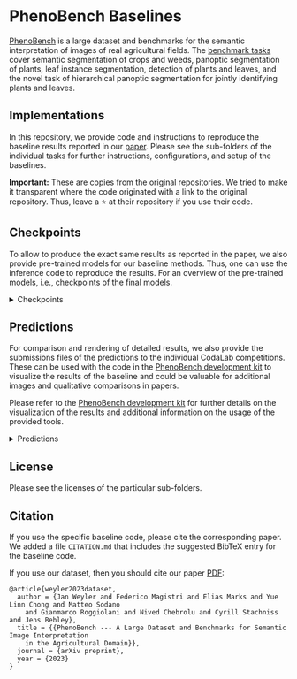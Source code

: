 # PhenoBench Baselines

[PhenoBench](https://www.phenobench.org) is a large dataset and benchmarks for the semantic interpretation of images of real agricultural fields. The [benchmark tasks](https://www.phenobench.org/benchmarks.html) cover semantic segmentation of crops and weeds, panoptic segmentation of plants, leaf instance segmentation, detection of plants and leaves, and the novel task of hierarchical panoptic segmentation for jointly identifying plants and leaves.

## Implementations

In this repository, we provide code and instructions to reproduce the baseline results reported in our [paper](https://arxiv.org/pdf/2306.04557.pdf). Please see the sub-folders of the individual tasks for further instructions, configurations, and setup of the baselines.

**Important:** These are copies from the original repositories. We tried to make it transparent where the code originated with a link to the original repository. Thus, leave a :star: at their repository if you use their code.

## Checkpoints

To allow to produce the exact same results as reported in the paper, we also provide pre-trained models for our baseline methods. Thus, one can use the inference code to reproduce the results. For an overview of the pre-trained models, i.e., checkpoints of the final models.

<details>
<summary>Checkpoints</summary>
<table>
<tr><th>Task</th><th>Approach</th><th>Checkpoint</th></tr>
<tr><td>Semantic Segmentation</td><td>ERFNet</td><td><a href="https://www.ipb.uni-bonn.de/html/projects/phenobench/semantic_segmentation/semantic-seg-erfnet.ckpt">Download</a></td></tr>
<tr><td>Semantic Segmentation</td><td>DeepLabV3+</td><td><a href="https://www.ipb.uni-bonn.de/html/projects/phenobench/semantic_segmentation/semantic-seg-deeplab.ckpt">Download</a></td></tr>
<tr><td></td><td></td><td></td></tr>
<tr><td>Panoptic Segmentation</td><td>Mask R-CNN</td><td><a href="https://www.ipb.uni-bonn.de/html/projects/phenobench/rcnn/panoptic_segmentation/last.pt">Download</a></td></tr>
<tr><td>Panoptic Segmentation</td><td>Panoptic DeepLab</td><td><a href="https://www.ipb.uni-bonn.de/html/projects/phenobench/panoptic_segmentation/PanopticDeeplab/model.pth">Download</a></td></tr>
<tr><td>Panoptic Segmentation</td><td>Mask2Former</td><td><a href="https://www.ipb.uni-bonn.de/html/projects/phenobench/panoptic_segmentation/Mask2former/model.pth">Download</a></td></tr>
<tr><td></td><td></td><td></td></tr>
<tr><td>Leaf Instance Segmentation</td><td>Mask R-CNN</td><td><a href="https://www.ipb.uni-bonn.de/html/projects/phenobench/rcnn/leaf_instance_segmentation/last.pt">Download</a></td></tr>
<tr><td>Leaf Instance Segmentation</td><td>Mask2Former</td><td><a href="https://www.ipb.uni-bonn.de/html/projects/phenobench/leaf_instance_segmentation/Mask2former/model.pth">Download</a></td></tr>
<tr><td></td><td></td><td></td></tr>
<tr><td>Hierarchical Panoptic Segmentation</td><td>Weyler et al.</td><td><a href="https://www.ipb.uni-bonn.de/html/projects/phenobench/hierarchical/weyler/weyler_checkpoint_0381.pth">Download</a></td></tr>
<tr><td>Hierarchical Panoptic Segmentation</td><td>HAPT</td><td><a href="https://drive.google.com/drive/folders/1BctpWMAALU0l6pTvo1e6Mxs8PWplNioT?usp=sharing">Download</a></td></tr>
<tr><td></td><td></td><td></td></tr>
<tr><td>Plant Detection</td><td>Faster R-CNN</td><td><a href="https://www.ipb.uni-bonn.de/html/projects/phenobench/rcnn/plant_detection/last.pt">Download</a></td></tr>
<tr><td>Plant Detection</td><td>Mask R-CNN</td><td><a href="https://www.ipb.uni-bonn.de/html/projects/phenobench/rcnn/plant_detection/last.pt">Download</a></td></tr>
<tr><td>Plant Detection</td><td>YOLOv7</td><td><a href="https://www.ipb.uni-bonn.de/html/projects/phenobench/plant_detection/YOLOv7/yolov7_plant_detection.pt">Download</a></td></tr>
<tr><td></td><td></td><td></td></tr>
<tr><td>Leaf Detection</td><td>Faster R-CNN</td><td><a href="https://www.ipb.uni-bonn.de/html/projects/phenobench/rcnn/leaf_detection/last.pt">Download</a></td></tr>
<tr><td>Leaf Detection</td><td>Mask R-CNN</td><td><a href="https://www.ipb.uni-bonn.de/html/projects/phenobench/rcnn/leaf_detection/last.pt">Download</a></td></tr>
<tr><td>Leaf Detection</td><td>YOLOv7</td><td><a href="https://www.ipb.uni-bonn.de/html/projects/phenobench/leaf_detection/YOLOv7/yolov7_leaf_detection.pt">Download</a></td></tr>
</table>
</details>

## Predictions

For comparison and rendering of detailed results, we also provide the submissions files of the predictions to the individual CodaLab competitions. These can be used with the code in the [PhenoBench development kit](https://www.github.com/PRBonn/phenobench) to visualize the results of the baseline and could be valuable for additional images and qualitative comparisons in papers.

Please refer to the [PhenoBench development kit](https://www.github.com/PRBonn/phenobench) for further details on the visualization of the results and additional information on the usage of the provided tools.

<details>
<summary>Predictions</summary>
<table>
<tr><th>Task</th><th>Approach</th><th>Validation</th><th>Test</th></tr>
<tr><td>Semantic Segmentation</td><td>ERFNet</td><td><a href="https://www.ipb.uni-bonn.de/html/projects/phenobench/semantic_segmentation/predictions/erfnet/erfnet-val.zip">Download</a></td><td><a href="https://www.ipb.uni-bonn.de/html/projects/phenobench/semantic_segmentation/predictions/erfnet/erfnet-test.zip">Download</a></td></tr>
<tr><td>Semantic Segmentation</td><td>DeepLabV3+</td><td><a href="https://www.ipb.uni-bonn.de/html/projects/phenobench/semantic_segmentation/predictions/deeplab/deeplab-val.zip">Download</a></td><td><a href="https://www.ipb.uni-bonn.de/html/projects/phenobench/semantic_segmentation/predictions/deeplab/deeplab-test.zip">Download</a></td></tr>
<tr><td></td><td></td><td></td><td></td></tr>
<tr><td>Panoptic Segmentation</td><td>Mask R-CNN</td><td><a href="https://www.ipb.uni-bonn.de/html/projects/phenobench/panoptic_segmentation/predictions/maskrcnn-val.zip">Download</a></td><td><a href="https://www.ipb.uni-bonn.de/html/projects/phenobench/panoptic_segmentation/predictions/maskrcnn-test.zip">Download</a></td></tr>
<tr><td>Panoptic Segmentation</td><td>Panoptic DeepLab</td><td><a href="https://www.ipb.uni-bonn.de/html/projects/phenobench/panoptic_segmentation/predictions/panopticdeeplab-val.zip">Download</a></td><td><a href="https://www.ipb.uni-bonn.de/html/projects/phenobench/panoptic_segmentation/predictions/panopticdeeplab-test.zip">Download</a></td></tr>
<tr><td>Panoptic Segmentation</td><td>Mask2Former</td><td><a href="https://www.ipb.uni-bonn.de/html/projects/phenobench/panoptic_segmentation/predictions/mask2former-val.zip">Download</a></td><td><a href="https://www.ipb.uni-bonn.de/html/projects/phenobench/panoptic_segmentation/predictions/mask2former-test.zip">Download</a></td></tr>
<tr><td></td><td></td><td></td><td></td></tr>
<tr><td>Leaf Instance Segmentation</td><td> Mask R-CNN</td><td><a href="https://www.ipb.uni-bonn.de/html/projects/phenobench/leaf_instance_segmentation/predictions/maskrcnn-val.zip">Download</a></td><td><a href="https://www.ipb.uni-bonn.de/html/projects/phenobench/leaf_instance_segmentation/predictions/maskrcnn-test.zip">Download</a></td></tr>
<tr><td>Leaf Instance Segmentation</td><td>Mask2Former</td><td><a href="https://www.ipb.uni-bonn.de/html/projects/phenobench/leaf_instance_segmentation/predictions/mask2former-val.zip">Download</a></td><td><a href="https://www.ipb.uni-bonn.de/html/projects/phenobench/leaf_instance_segmentation/predictions/maskrcnn-test.zip">Download</a></td></tr>
<tr><td></td><td></td><td></td><td></td></tr>
<tr><td>Hierarchical Panoptic Segmentation</td><td>Weyler et al.</td><td><a href="https://www.ipb.uni-bonn.de/html/projects/phenobench/hierarchical/predictions/weyler-val.zip">Download</a></td><td><a href="https://www.ipb.uni-bonn.de/html/projects/phenobench/hierarchical/predictions/weyler-test.zip">Download</a></td></tr>
<tr><td>Hierarchical Panoptic Segmentation</td><td>HAPT</td><td><a href="https://www.ipb.uni-bonn.de/html/projects/phenobench/hierarchical/predictions/hapt-val.zip">Download</a></td><td><a href="https://www.ipb.uni-bonn.de/html/projects/phenobench/hierarchical/predictions/hapt-test.zip">Download</a></td></tr>
<tr><td></td><td></td><td></td><td></td></tr>
<tr><td>Plant Detection</td><td>Faster R-CNN</td><td><a href="https://www.ipb.uni-bonn.de/html/projects/phenobench/plant_detection/predictions/fastrcnn-val.zip">Download</a></td><td><a href="https://www.ipb.uni-bonn.de/html/projects/phenobench/plant_detection/predictions/fastrcnn-test.zip">Download</a></td></tr>
<tr><td>Plant Detection</td><td>Mask R-CNN</td><td><a href="https://www.ipb.uni-bonn.de/html/projects/phenobench/plant_detection/predictions/maskrcnn-val.zip">Download</a></td><td><a href="https://www.ipb.uni-bonn.de/html/projects/phenobench/plant_detection/predictions/maskrcnn-test.zip">Download</a></td></tr>
<tr><td>Plant Detection</td><td>YOLOv7</td><td><a href="https://www.ipb.uni-bonn.de/html/projects/phenobench/plant_detection/predictions/yolov7-val.zip">Download</a></td><td><a href="https://www.ipb.uni-bonn.de/html/projects/phenobench/plant_detection/predictions/yolov7-test.zip">Download</a></td></tr>
<tr><td></td><td></td><td></td><td></td></tr>
<tr><td>Leaf Detection</td><td>Faster R-CNN</td><td><a href="https://www.ipb.uni-bonn.de/html/projects/phenobench/leaf_detection/predictions/fastrcnn-val.zip">Download</a></td><td><a href="https://www.ipb.uni-bonn.de/html/projects/phenobench/leaf_detection/predictions/fastrcnn-test.zip">Download</a></td></tr>
<tr><td>Leaf Detection</td><td>Mask R-CNN</td><td><a href="https://www.ipb.uni-bonn.de/html/projects/phenobench/leaf_detection/predictions/maskrcnn-val.zip">Download</a></td><td><a href="https://www.ipb.uni-bonn.de/html/projects/phenobench/leaf_detection/predictions/maskrcnn-test.zip">Download</a></td></tr>
<tr><td>Leaf Detection</td><td>YOLOv7</td><td><a href="https://www.ipb.uni-bonn.de/html/projects/phenobench/leaf_detection/predictions/yolov7-val.zip">Download</a></td><td><a href="https://www.ipb.uni-bonn.de/html/projects/phenobench/leaf_detection/predictions/yolov7-test.zip">Download</a></td></tr>
</table>
</details>

## License

Please see the licenses of the particular sub-folders.

## Citation

If you use the specific baseline code, please cite the corresponding paper. We added a file `CITATION.md` that includes the suggested BibTeX entry for the baseline code.

If you use our dataset, then you should cite our paper [PDF](https://www.ipb.uni-bonn.de/wp-content/papercite-data/pdf/weyler2023arxiv.pdf):

```
@article{weyler2023dataset,
  author = {Jan Weyler and Federico Magistri and Elias Marks and Yue Linn Chong and Matteo Sodano 
    and Gianmarco Roggiolani and Nived Chebrolu and Cyrill Stachniss and Jens Behley},
  title = {{PhenoBench --- A Large Dataset and Benchmarks for Semantic Image Interpretation
    in the Agricultural Domain}},
  journal = {arXiv preprint},
  year = {2023}
}
```

